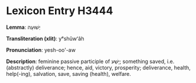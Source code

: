# Lexicon Entry H3444

**Lemma**: יְשׁוּעָה

**Transliteration (xlit)**: yᵉshûwʻâh

**Pronunciation**: yesh-oo'-aw

**Description**:
feminine passive participle of יָשַׁע; something saved, i.e. (abstractly) deliverance; hence, aid, victory, prosperity; deliverance, health, help(-ing), salvation, save, saving (health), welfare.
